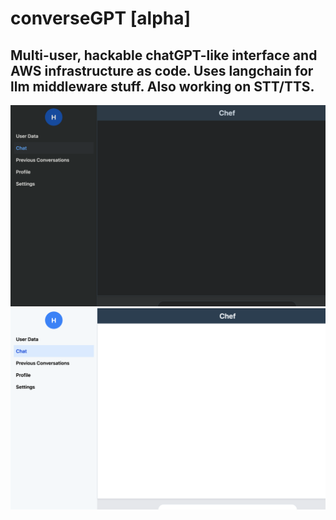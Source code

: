 # converseGPT [alpha]
## Multi-user, hackable chatGPT-like interface and AWS infrastructure as code. Uses langchain for llm middleware stuff. Also working on STT/TTS.
![alt text](https://github.com/hemenge133/converseGPT/blob/main/ss_dark.png?raw=true)
![alt text](https://github.com/hemenge133/converseGPT/blob/main/ss_light.png?raw=true)
